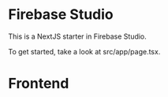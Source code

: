 # Firebase Studio

This is a NextJS starter in Firebase Studio.

To get started, take a look at src/app/page.tsx.
# Frontend
